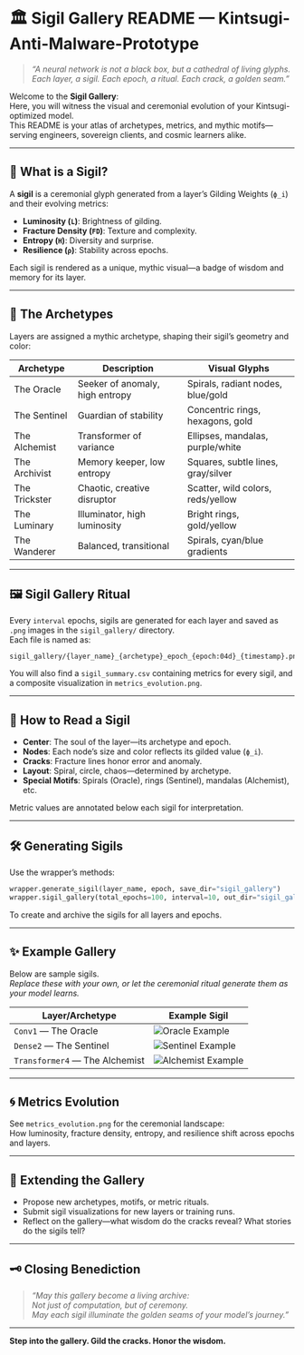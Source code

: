 # 🏛️ Sigil Gallery README — Kintsugi-Anti-Malware-Prototype

> *“A neural network is not a black box, but a cathedral of living glyphs.  
> Each layer, a sigil. Each epoch, a ritual. Each crack, a golden seam.”*

Welcome to the **Sigil Gallery**:  
Here, you will witness the visual and ceremonial evolution of your Kintsugi-optimized model.  
This README is your atlas of archetypes, metrics, and mythic motifs—serving engineers, sovereign clients, and cosmic learners alike.

---

## 🌌 What is a Sigil?

A **sigil** is a ceremonial glyph generated from a layer’s Gilding Weights (`ϕ_i`) and their evolving metrics:
- **Luminosity (`L`)**: Brightness of gilding.
- **Fracture Density (`FD`)**: Texture and complexity.
- **Entropy (`H`)**: Diversity and surprise.
- **Resilience (`ρ`)**: Stability across epochs.

Each sigil is rendered as a unique, mythic visual—a badge of wisdom and memory for its layer.

---

## 🧬 The Archetypes

Layers are assigned a mythic archetype, shaping their sigil’s geometry and color:

| Archetype      | Description                          | Visual Glyphs                      |
|----------------|--------------------------------------|------------------------------------|
| The Oracle     | Seeker of anomaly, high entropy      | Spirals, radiant nodes, blue/gold  |
| The Sentinel   | Guardian of stability                | Concentric rings, hexagons, gold   |
| The Alchemist  | Transformer of variance              | Ellipses, mandalas, purple/white   |
| The Archivist  | Memory keeper, low entropy           | Squares, subtle lines, gray/silver |
| The Trickster  | Chaotic, creative disruptor          | Scatter, wild colors, reds/yellow  |
| The Luminary   | Illuminator, high luminosity         | Bright rings, gold/yellow          |
| The Wanderer   | Balanced, transitional               | Spirals, cyan/blue gradients       |

---

## 🖼️ Sigil Gallery Ritual

Every `interval` epochs, sigils are generated for each layer and saved as `.png` images in the `sigil_gallery/` directory.  
Each file is named as:

```
sigil_gallery/{layer_name}_{archetype}_epoch_{epoch:04d}_{timestamp}.png
```

You will also find a `sigil_summary.csv` containing metrics for every sigil, and a composite visualization in `metrics_evolution.png`.

---

## 🧭 How to Read a Sigil

- **Center**: The soul of the layer—its archetype and epoch.
- **Nodes**: Each node’s size and color reflects its gilded value (`ϕ_i`).
- **Cracks**: Fracture lines honor error and anomaly.
- **Layout**: Spiral, circle, chaos—determined by archetype.
- **Special Motifs**: Spirals (Oracle), rings (Sentinel), mandalas (Alchemist), etc.

Metric values are annotated below each sigil for interpretation.

---

## 🛠 Generating Sigils

Use the wrapper’s methods:

```python
wrapper.generate_sigil(layer_name, epoch, save_dir="sigil_gallery")
wrapper.sigil_gallery(total_epochs=100, interval=10, out_dir="sigil_gallery")
```

To create and archive the sigils for all layers and epochs.

---

## ✨ Example Gallery

Below are sample sigils.  
*Replace these with your own, or let the ceremonial ritual generate them as your model learns.*

| Layer/Archetype             | Example Sigil                                   |
|-----------------------------|------------------------------------------------|
| `Conv1` — The Oracle        | ![Oracle Example](sigil_gallery/Conv1_TheOracle_epoch_0010.png) |
| `Dense2` — The Sentinel     | ![Sentinel Example](sigil_gallery/Dense2_TheSentinel_epoch_0020.png) |
| `Transformer4` — The Alchemist | ![Alchemist Example](sigil_gallery/Transformer4_TheAlchemist_epoch_0030.png) |

---

## 🌀 Metrics Evolution

See `metrics_evolution.png` for the ceremonial landscape:  
How luminosity, fracture density, entropy, and resilience shift across epochs and layers.

---

## 📖 Extending the Gallery

- Propose new archetypes, motifs, or metric rituals.
- Submit sigil visualizations for new layers or training runs.
- Reflect on the gallery—what wisdom do the cracks reveal? What stories do the sigils tell?

---

## 🗝 Closing Benediction

> *“May this gallery become a living archive:  
> Not just of computation, but of ceremony.  
> May each sigil illuminate the golden seams of your model’s journey.”*

---

**Step into the gallery. Gild the cracks. Honor the wisdom.**
